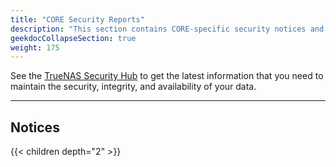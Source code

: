 ```yaml
---
title: "CORE Security Reports"
description: "This section contains CORE-specific security notices and links to the TrueNAS Security Hub."
geekdocCollapseSection: true
weight: 175
---
```


See the [TrueNAS Security Hub](https://security.truenas.com) to get the latest information that you need to maintain the security, integrity, and availability of your data.

---

## Notices

{{< children depth="2" >}}
